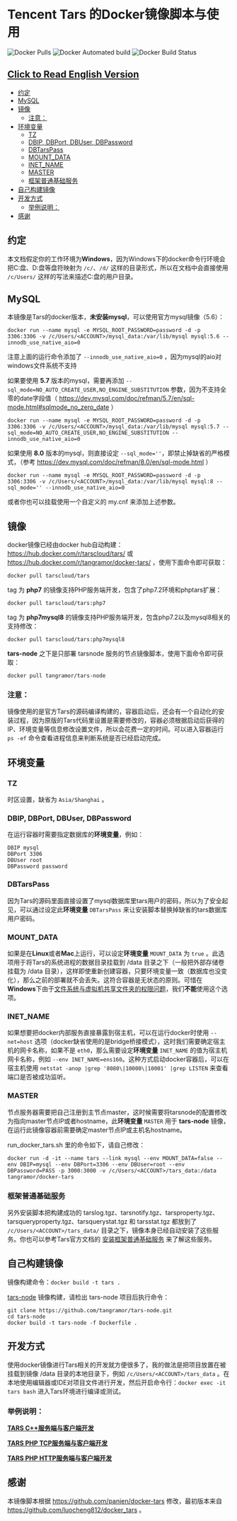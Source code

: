 # Tencent Tars 的Docker镜像脚本与使用

![Docker Pulls](https://img.shields.io/docker/pulls/tangramor/docker-tars.svg) ![Docker Automated build](https://img.shields.io/docker/automated/tangramor/docker-tars.svg) ![Docker Build Status](https://img.shields.io/docker/build/tangramor/docker-tars.svg)

## [Click to Read English Version](https://github.com/tangramor/docker-tars/blob/master/docs/README_en.md)

* [约定](#约定)
* [MySQL](#mysql)
* [镜像](#镜像)
  * [注意：](#注意)
* [环境变量](#环境变量)
  * [TZ](#tz)
  * [DBIP, DBPort, DBUser, DBPassword](#dbip-dbport-dbuser-dbpassword)
  * [DBTarsPass](#dbtarspass)
  * [MOUNT_DATA](#mount_data)
  * [INET_NAME](#inet_name)
  * [MASTER](#master)
  * [框架普通基础服务](#框架普通基础服务)
* [自己构建镜像](#自己构建镜像)
* [开发方式](#开发方式)
  * [举例说明：](#举例说明)
* [感谢](#感谢)


约定
-----

本文档假定你的工作环境为**Windows**，因为Windows下的docker命令行环境会把C:盘、D:盘等盘符映射为 `/c/`、`/d/` 这样的目录形式，所以在文档中会直接使用 `/c/Users/` 这样的写法来描述C:盘的用户目录。


MySQL
-----

本镜像是Tars的docker版本，**未安装mysql**，可以使用官方mysql镜像（5.6）：
```
docker run --name mysql -e MYSQL_ROOT_PASSWORD=password -d -p 3306:3306 -v /c/Users/<ACCOUNT>/mysql_data:/var/lib/mysql mysql:5.6 --innodb_use_native_aio=0
```

注意上面的运行命令添加了 `--innodb_use_native_aio=0` ，因为mysql的aio对windows文件系统不支持


如果要使用 **5.7** 版本的mysql，需要再添加 `--sql_mode=NO_AUTO_CREATE_USER,NO_ENGINE_SUBSTITUTION` 参数，因为不支持全零的date字段值（ https://dev.mysql.com/doc/refman/5.7/en/sql-mode.html#sqlmode_no_zero_date ）
```
docker run --name mysql -e MYSQL_ROOT_PASSWORD=password -d -p 3306:3306 -v /c/Users/<ACCOUNT>/mysql_data:/var/lib/mysql mysql:5.7 --sql_mode=NO_AUTO_CREATE_USER,NO_ENGINE_SUBSTITUTION --innodb_use_native_aio=0
```


如果使用 **8.0** 版本的mysql，则直接设定 `--sql_mode=''`，即禁止掉缺省的严格模式，（参考 https://dev.mysql.com/doc/refman/8.0/en/sql-mode.html ）

```
docker run --name mysql -e MYSQL_ROOT_PASSWORD=password -d -p 3306:3306 -v /c/Users/<ACCOUNT>/mysql_data:/var/lib/mysql mysql:8 --sql_mode='' --innodb_use_native_aio=0
```

或者你也可以挂载使用一个自定义的 my.cnf 来添加上述参数。



镜像
----

docker镜像已经由docker hub自动构建：https://hub.docker.com/r/tarscloud/tars/ 或 https://hub.docker.com/r/tangramor/docker-tars/ ，使用下面命令即可获取：
```
docker pull tarscloud/tars
```

tag 为 **php7** 的镜像支持PHP服务端开发，包含了php7.2环境和phptars扩展：
```
docker pull tarscloud/tars:php7
```

tag 为 **php7mysql8** 的镜像支持PHP服务端开发，包含php7.2以及mysql8相关的支持修改：
```
docker pull tarscloud/tars:php7mysql8
```

**tars-node** 之下是只部署 tarsnode 服务的节点镜像脚本，使用下面命令即可获取：
```
docker pull tangramor/tars-node
```

### 注意：

镜像使用的是官方Tars的源码编译构建的，容器启动后，还会有一个自动化的安装过程，因为原版的Tars代码里设置是需要修改的，容器必须根据启动后获得的IP、环境变量等信息修改设置文件，所以会花费一定的时间。可以进入容器运行 `ps -ef` 命令查看进程信息来判断系统是否已经启动完成。


环境变量
--------
### TZ

时区设置，缺省为 `Asia/Shanghai` 。


### DBIP, DBPort, DBUser, DBPassword

在运行容器时需要指定数据库的**环境变量**，例如：
```
DBIP mysql
DBPort 3306
DBUser root
DBPassword password
```


### DBTarsPass

因为Tars的源码里面直接设置了mysql数据库里tars用户的密码，所以为了安全起见，可以通过设定此**环境变量** `DBTarsPass` 来让安装脚本替换掉缺省的tars数据库用户密码。


### MOUNT_DATA

如果是在**Linux**或者**Mac**上运行，可以设定**环境变量** `MOUNT_DATA` 为 `true` 。此选项用于将Tars的系统进程的数据目录挂载到 /data 目录之下（一般把外部存储卷挂载为 /data 目录），这样即使重新创建容器，只要环境变量一致（数据库也没变化），那么之前的部署就不会丢失。这符合容器是无状态的原则。可惜在**Windows**下由于[文件系统与虚拟机共享文件夹的权限问题](https://discuss.elastic.co/t/filebeat-docker-running-on-windows-not-allowing-application-to-rotate-the-log/89616/11)，我们**不能**使用这个选项。


### INET_NAME
如果想要把docker内部服务直接暴露到宿主机，可以在运行docker时使用 `--net=host` 选项（docker缺省使用的是bridge桥接模式），这时我们需要确定宿主机的网卡名称，如果不是 `eth0`，那么需要设定**环境变量** `INET_NAME` 的值为宿主机网卡名称，例如 `--env INET_NAME=ens160`。这种方式启动docker容器后，可以在宿主机使用 `netstat -anop |grep '8080\|10000\|10001' |grep LISTEN` 来查看端口是否被成功监听。


### MASTER
节点服务器需要把自己注册到主节点master，这时候需要将tarsnode的配置修改为指向master节点IP或者hostname，此**环境变量** `MASTER` 用于 **tars-node** 镜像，在运行此镜像容器前需要确定master节点IP或主机名hostname。


run_docker_tars.sh 里的命令如下，请自己修改：
```
docker run -d -it --name tars --link mysql --env MOUNT_DATA=false --env DBIP=mysql --env DBPort=3306 --env DBUser=root --env DBPassword=PASS -p 3000:3000 -v /c/Users/<ACCOUNT>/tars_data:/data tangramor/docker-tars
```

### 框架普通基础服务
另外安装脚本把构建成功的 tarslog.tgz、tarsnotify.tgz、tarsproperty.tgz、tarsqueryproperty.tgz、tarsquerystat.tgz 和 tarsstat.tgz 都放到了 `/c/Users/<ACCOUNT>/tars_data/` 目录之下，镜像本身已经自动安装了这些服务。你也可以参考Tars官方文档的 [安装框架普通基础服务](https://github.com/Tencent/Tars/blob/master/Install.md#44-%E5%AE%89%E8%A3%85%E6%A1%86%E6%9E%B6%E6%99%AE%E9%80%9A%E5%9F%BA%E7%A1%80%E6%9C%8D%E5%8A%A1) 来了解这些服务。



自己构建镜像 
-------------

镜像构建命令：`docker build -t tars .`


[tars-node](https://github.com/tangramor/tars-node) 镜像构建，请检出 tars-node 项目后执行命令：

```
git clone https://github.com/tangramor/tars-node.git
cd tars-node
docker build -t tars-node -f Dockerfile .
```


开发方式
--------
使用docker镜像进行Tars相关的开发就方便很多了，我的做法是把项目放置在被挂载到镜像 /data 目录的本地目录下，例如 `/c/Users/<ACCOUNT>/tars_data` 。在本地使用编辑器或IDE对项目文件进行开发，然后开启命令行：`docker exec -it tars bash` 进入Tars环境进行编译或测试。

### 举例说明：

**[TARS C++服务端与客户端开发](https://github.com/tangramor/docker-tars/wiki/TARS-CPP--%E6%9C%8D%E5%8A%A1%E7%AB%AF%E4%B8%8E%E5%AE%A2%E6%88%B7%E7%AB%AF%E5%BC%80%E5%8F%91)**

**[TARS PHP TCP服务端与客户端开发](https://github.com/tangramor/docker-tars/wiki/TARS-PHP-TCP%E6%9C%8D%E5%8A%A1%E7%AB%AF%E4%B8%8E%E5%AE%A2%E6%88%B7%E7%AB%AF%E5%BC%80%E5%8F%91)**

**[TARS PHP HTTP服务端与客户端开发](https://github.com/tangramor/docker-tars/wiki/TARS-PHP-HTTP%E6%9C%8D%E5%8A%A1%E7%AB%AF%E4%B8%8E%E5%AE%A2%E6%88%B7%E7%AB%AF%E5%BC%80%E5%8F%91)**



感谢
------

本镜像脚本根据 https://github.com/panjen/docker-tars 修改，最初版本来自 https://github.com/luocheng812/docker_tars 。


